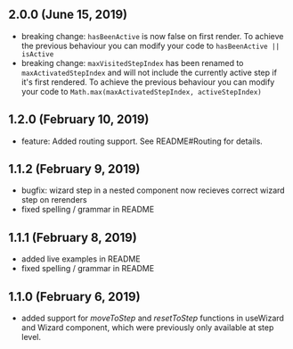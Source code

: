 ## 2.0.0 (June 15, 2019)

- breaking change: `hasBeenActive` is now false on first render. To achieve the previous behaviour you can modify your code to `hasBeenActive || isActive`
- breaking change: `maxVisitedStepIndex` has been renamed to `maxActivatedStepIndex` and will not include the currently active step if it's first rendered. To achieve the previous behaviour you can modify your code to `Math.max(maxActivatedStepIndex, activeStepIndex)`

## 1.2.0 (February 10, 2019)
- feature: Added routing support. See README#Routing for details.

## 1.1.2 (February 9, 2019)
- bugfix: wizard step in a nested component now recieves correct wizard step on rerenders
- fixed spelling / grammar in README

## 1.1.1 (February 8, 2019)
- added live examples in README
- fixed spelling / grammar in README

## 1.1.0 (February 6, 2019)
- added support for _moveToStep_ and _resetToStep_ functions in useWizard and Wizard component, which were previously only available at step level.